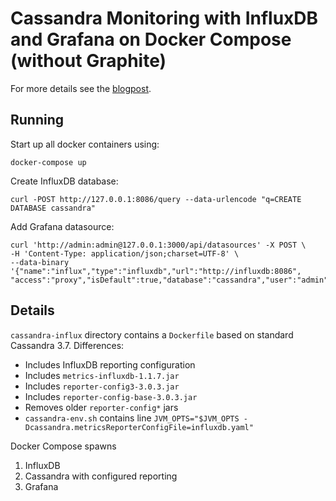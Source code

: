 # Cassandra Monitoring with InfluxDB and Grafana on Docker Compose (without Graphite)

For more details see the [blogpost](https://softwaremill.com/cassandra-monitoring-part-3/).

## Running

Start up all docker containers using:
```
docker-compose up
```

Create InfluxDB database:
```
curl -POST http://127.0.0.1:8086/query --data-urlencode "q=CREATE DATABASE cassandra"
```

Add Grafana datasource:
```
curl 'http://admin:admin@127.0.0.1:3000/api/datasources' -X POST \
-H 'Content-Type: application/json;charset=UTF-8' \
--data-binary '{"name":"influx","type":"influxdb","url":"http://influxdb:8086",
"access":"proxy","isDefault":true,"database":"cassandra","user":"admin","password":"admin"}'
```

## Details

`cassandra-influx` directory contains a `Dockerfile` based on standard Cassandra 3.7. Differences:
* Includes InfluxDB reporting configuration
* Includes `metrics-influxdb-1.1.7.jar`
* Includes `reporter-config3-3.0.3.jar`
* Includes `reporter-config-base-3.0.3.jar`
* Removes older `reporter-config*` jars
* `cassandra-env.sh` contains line `JVM_OPTS="$JVM_OPTS -Dcassandra.metricsReporterConfigFile=influxdb.yaml"`

Docker Compose spawns 

1. InfluxDB
2. Cassandra with configured reporting
3. Grafana


